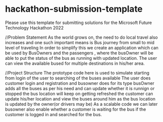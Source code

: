 # hackathon-submission-template
Please use this template for submitting solutions for the Microsoft Future Technology Hackathon 2022

//Problem Statement
As the world grows on, the need to do local travel also increases and one such important means is Bus journey from small to mid level of traveling
In order to simplify this we create an application which can be used by BusOwners and the passengers , where the busOwner will be able to put the status of the bus as running with updated location.
The user can view the available bused for multiple destinations in his/her area.

//Project Structure
The prototype code here is used to simulate starting from login of the user to searching of the buses available
The user does customer login and registration and busowner does for its type
busOwner adds all the buses as per his need and can update whether it is runnign or stopped
the bus location will keep on getting refreshed
the customer can update his/her location and view the buses around him as the bus location is updated by the owner(or drivers may be)
As a scalable code we can later busowner also enable whether a customer is waiting for the bus if the customer is logged in and searched for the bus.

